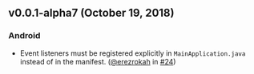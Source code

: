 ## v0.0.1-alpha7 (October 19, 2018)

### Android

* Event listeners must be registered explicitly in `MainApplication.java` instead of in the manifest. ([@erezrokah](https://github.com/erezrokah) in [#24](https://github.com/rmrs/react-native-settings/pull/24))